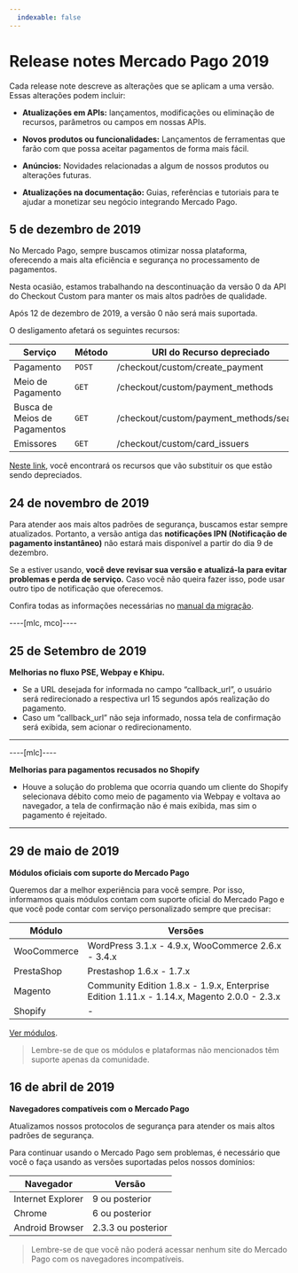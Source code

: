 ```yaml
---
  indexable: false
---
```

# Release notes Mercado Pago 2019

Cada release note descreve as alterações que se aplicam a uma versão. Essas alterações podem incluir:

- **Atualizações em APIs:** lançamentos, modificações ou eliminação de recursos, parâmetros ou campos em nossas APIs.

- **Novos produtos ou funcionalidades:** Lançamentos de ferramentas que farão com que possa aceitar pagamentos de forma mais fácil.

- **Anúncios:** Novidades relacionadas a algum de nossos produtos ou alterações futuras.

- **Atualizações na documentação:** Guias, referências e tutoriais para te ajudar a monetizar seu negócio integrando Mercado Pago.

## 5 de dezembro de 2019

No Mercado Pago, sempre buscamos otimizar nossa plataforma, oferecendo a mais alta eficiência e segurança no processamento de pagamentos.

Nesta ocasião, estamos trabalhando na descontinuação da versão 0 da API do Checkout Custom para manter os mais altos padrões de qualidade.

Após 12 de dezembro de 2019, a versão 0 não será mais suportada.

O desligamento afetará os seguintes recursos:

| Serviço                     | Método | URI do Recurso depreciado                |
|-----------------------------|--------|------------------------------------------|
| Pagamento                   | `POST` | /checkout/custom/create_payment          |
| Meio de Pagamento           | `GET`  | /checkout/custom/payment_methods         |
| Busca de Meios de Pagamentos| `GET`  | /checkout/custom/payment_methods/search  |
| Emissores                   | `GET`  | /checkout/custom/card_issuers            |

[Neste link](https://www.mercadopago[FAKER][URL][DOMAIN]/developers/pt/guides/online-payments/checkout-api/introduction), você encontrará os recursos que vão substituir os que estão sendo depreciados.

## 24 de novembro de 2019

Para atender aos mais altos padrões de segurança, buscamos estar sempre atualizados. Portanto, a versão antiga das **notificações IPN (Notificação de pagamento instantâneo)** não estará mais disponível a partir do dia 9 de dezembro.

Se a estiver usando, **você deve revisar sua versão e atualizá-la para evitar problemas e perda de serviço.** Caso você não queira fazer isso, pode usar outro tipo de notificação que oferecemos. 

Confira todas as informações necessárias no [manual da migração](https://www.mercadopago[FAKER][URL][DOMAIN]/developers/pt/guides/resources/changelog/migration-guides/ipn-ow-guide).

----[mlc, mco]----

## 25 de Setembro de 2019

**Melhorias no fluxo PSE, Webpay e Khipu.**

- Se a URL desejada for informada no campo “callback_url”, o usuário será redirecionado a respectiva url 15 segundos após realização do pagamento.
- Caso um “callback_url” não seja informado, nossa tela de confirmação será exibida, sem acionar o redirecionamento.

------------
----[mlc]----

**Melhorias para pagamentos recusados no Shopify**

- Houve a solução do problema que ocorria quando um cliente do Shopify selecionava débito como meio de pagamento via Webpay e voltava ao navegador, a tela de confirmação não é mais exibida, mas sim o pagamento é rejeitado.

------------

## 29 de maio de 2019

**Módulos oficiais com suporte do Mercado Pago**

Queremos dar a melhor experiência para você sempre. Por isso, informamos quais módulos contam com suporte oficial do Mercado Pago e que você pode contar com serviço personalizado sempre que precisar:  

| Módulo                  | Versões                                                                                     |
|-------------------------|---------------------------------------------------------------------------------------------|
| WooCommerce             | WordPress 3.1.x - 4.9.x, WooCommerce 2.6.x - 3.4.x                                          | 
| PrestaShop              | Prestashop 1.6.x - 1.7.x                                                                    |
| Magento                 | Community Edition 1.8.x - 1.9.x, Enterprise Edition 1.11.x - 1.14.x, Magento 2.0.0 - 2.3.x  | 
| Shopify                 | -                                                                                           |

[Ver módulos](https://www.mercadopago[FAKER][URL][DOMAIN]/developers/pt/guides/plugins).

> Lembre-se de que os módulos e plataformas não mencionados têm suporte apenas da comunidade. 


## 16 de abril de 2019

**Navegadores compatíveis com o Mercado Pago**

Atualizamos nossos protocolos de segurança para atender os mais altos padrões de segurança.

Para continuar usando o Mercado Pago sem problemas, é necessário que você o faça usando as versões suportadas pelos nossos domínios:


| Navegador               | Versão             |
|-------------------------|--------------------|
| Internet Explorer       | 9 ou posterior     | 
| Chrome                  | 6 ou posterior     |
| Android Browser         | 2.3.3 ou posterior | 


> Lembre-se de que você não poderá acessar nenhum site do Mercado Pago com os navegadores incompatíveis.

